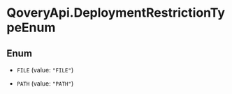 # QoveryApi.DeploymentRestrictionTypeEnum

## Enum


* `FILE` (value: `"FILE"`)

* `PATH` (value: `"PATH"`)


